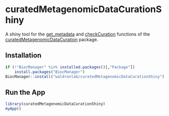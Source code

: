 
# curatedMetagenomicDataCurationShiny

A shiny tool for the [get_metadata](https://github.com/waldronlab/curatedMetagenomicDataCuration/blob/master/man/get_metadata.Rd)
and
[checkCuration](https://github.com/waldronlab/curatedMetagenomicDataCuration/blob/master/man/checkCuration.Rd)
functions of the
[curatedMetagenomicDataCuration](https://github.com/waldronlab/curatedMetagenomicDataCuration)
package.


## Installation

```r
if (!"BiocManager" %in% installed.packages()[,"Package"])
    install.packages("BiocManager")
BiocManager::install("waldronlab/curatedMetagenomicDataCurationShiny") 
```

## Run the App

```r
library(curatedMetagenomicDataCurationShiny)
myApp()
```


